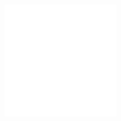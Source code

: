 <!DOCTYPE html>
<html lang="en">

<head>  
  <meta charset="UTF-8">
  <meta name="viewport" content="width=device-width, initial-scale=1.0">
</head>

<body>
  <!-- Featured Image -->
 <div align="center">
    <img src="https://github.com/hetdabhi/hetdabhi/blob/main/Let's%20Code.gif" width="300" height="300">
  </div>
<!--    <img src="https://github-readme-activity-graph.vercel.app/graph?username=hetdabhi&radius=16&theme=dracula&area=true&order=5" height="300" alt="activity-graph graph"  />
</div>
 --->
</body> 

</html>

